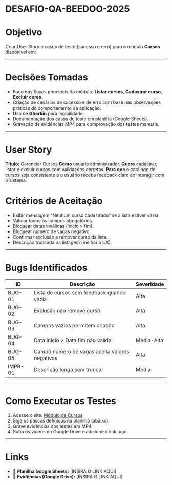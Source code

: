 # DESAFIO-QA-BEEDOO-2025

# Objetivo
Criar User Story e casos de teste (sucesso e erro) para o módulo **Cursos** disponível em:

---
# Decisões Tomadas
- Foco nos fluxos principais do módulo: **Listar cursos**, **Cadastrar curso**, **Excluir curso**.
- Criação de cenários de sucesso e de erro com base nas observações práticas do comportamento da aplicação.
- Uso de **Gherkin** para legibilidade.
- Documentação dos casos de teste em planilha (Google Sheets).
- Gravação de evidências MP4 para comprovação dos testes manuais.

---
# User Story
**Título:** Gerenciar Cursos
**Como** usuário administrador.
**Quero** cadastrar, listar e excluir cursos com validações corretas.
**Para que** o catálogo de cursos seja consistente e o usuário receba feedback claro ao interagir com o sistema.

# Critérios de Aceitação
- Exibir mensagem “Nenhum curso cadastrado” se a lista estiver vazia.  
- Validar todos os campos obrigatórios.  
- Bloquear datas inválidas (início > fim).  
- Bloquear número de vagas negativo.  
- Confirmar exclusão e remover curso da lista.  
- Descrição truncada na listagem (melhoria UX).

---
# Bugs Identificados
| ID | Descrição | Severidade |
|----|------------|-------------|
| BUG-01 | Lista de cursos sem feedback quando vazia | Alta |
| BUG-02 | Exclusão não remove curso | Alta |
| BUG-03 | Campos vazios permitem criação | Alta |
| BUG-04 | Data início > Data fim não valida | Média-Alta |
| BUG-05 | Campo número de vagas aceita valores negativos | Alta |
| IMPR-01 | Descrição longa sem truncar | Média |

---
# Como Executar os Testes
1. Acesse o site: [Módulo de Cursos](https://creative-sherbet-a51eac.netlify.app/)
2. Siga os passos definidos na planilha (abaixo).  
3. Grave evidências dos testes em MP4.  
4. Suba os vídeos no Google Drive e adicione o link aqui.

---
# Links
- 🧾 **Planilha Google Sheets:** [INSIRA O LINK AQUI]
- 🎥 **Evidências (Google Drive):** [INSIRA O LINK AQUI]
